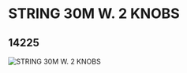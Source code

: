 # STRING 30M W. 2 KNOBS
## 14225
![STRING 30M W. 2 KNOBS](https://lc-www-live-s.legocdn.com/media/bricks/5/2/6096956.jpg)